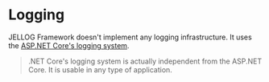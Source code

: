 # Logging

JELLOG Framework doesn't implement any logging infrastructure. It uses the [ASP.NET Core's logging system](https://docs.microsoft.com/en-us/aspnet/core/fundamentals/logging).

> .NET Core's logging system is actually independent from the ASP.NET Core. It is usable in any type of application.

